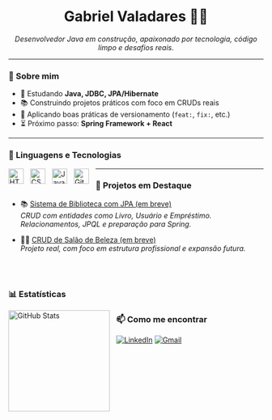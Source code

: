 <h1 align="center">Gabriel Valadares 👨‍💻</h1>

<p align="center">
  <i>Desenvolvedor Java em construção, apaixonado por tecnologia, código limpo e desafios reais.</i>
</p>

---

### 🚀 Sobre mim

- 🧠 Estudando **Java, JDBC, JPA/Hibernate**
- 📚 Construindo projetos práticos com foco em CRUDs reais
- 🔁 Aplicando boas práticas de versionamento (`feat:`, `fix:`, etc.)
- ⏳ Próximo passo: **Spring Framework + React**

---

### 🤖 Linguagens e Tecnologias

<img 
    align="left" 
    alt="HTML"
    title="HTML" 
    width="30px" 
    style="padding-right: 10px;" 
    src="https://cdn.jsdelivr.net/gh/devicons/devicon@latest/icons/html5/html5-original.svg" 
/>
<img 
    align="left" 
    alt="CSS" 
    title="CSS"
    width="30px" 
    style="padding-right: 10px;" 
    src="https://cdn.jsdelivr.net/gh/devicons/devicon@latest/icons/css3/css3-original.svg" 
/>
<img 
    align="left" 
    alt="JavaScript" 
    title="JavaScript"
    width="30px" 
    style="padding-right: 10px;" 
    src="https://cdn.jsdelivr.net/gh/devicons/devicon@latest/icons/javascript/javascript-original.svg" 
/>
<img 
    align="left" 
    alt="Git" 
    title="Git"
    width="30px" 
    style="padding-right: 10px;" 
    src="https://cdn.jsdelivr.net/gh/devicons/devicon@latest/icons/git/git-original.svg" 
/>

---

### 📘 Projetos em Destaque

- 📚 [Sistema de Biblioteca com JPA (em breve)](https://github.com/**SEU_USUARIO**/**REPO**)  
  _CRUD com entidades como Livro, Usuário e Empréstimo. Relacionamentos, JPQL e preparação para Spring._  

- 💇‍♂️ [CRUD de Salão de Beleza (em breve)](https://github.com/**SEU_USUARIO**/**REPO**)  
  _Projeto real, com foco em estrutura profissional e expansão futura._


<br/>
<br/>

### 📊 Estatísticas

<p>
  <img 
    align="left" 
    alt="GitHub Stats" 
    height="200" 
    style="padding-right: 10px;" 
    src="https://github-readme-stats.vercel.app/api?username=Valadaresxx&show_icons=true&theme=tokyonight&include_all_commits=true&locale=pt-br" 
  />

### 📫 Como me encontrar

[![LinkedIn](https://img.shields.io/badge/-LinkedIn-0A66C2?style=for-the-badge&logo=linkedin&logoColor=white)]([https://www.linkedin.com/in/**SEU_LINKEDIN**](https://www.linkedin.com/in/gabriel-valadares-a43b85158/))
[![Gmail](https://img.shields.io/badge/-Gmail-D14836?style=for-the-badge&logo=gmail&logoColor=white)](silva44gabriel@gmail.com)


